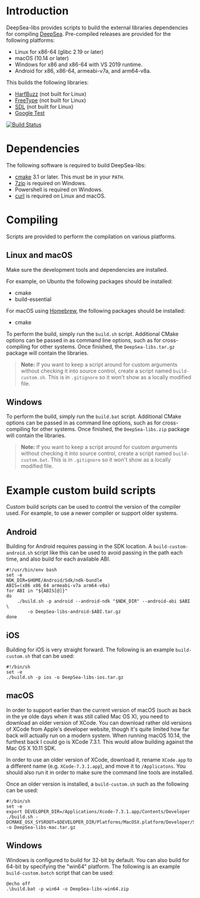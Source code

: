 # Introduction

DeepSea-libs provides scripts to build the external libraries dependencies for compiling [DeepSea](https://github.com/akb825/DeepSea). Pre-compiled releases are provided for the following platforms:

* Linux for x86-64 (glibc 2.19 or later)
* macOS (10.14 or later)
* Windows for x86 and x86-64 with VS 2019 runtime.
* Android for x86, x86-64, armeabi-v7a, and arm64-v8a.

This builds the following libraries:

* [HarfBuzz](http://harfbuzz.org/) (not built for Linux)
* [FreeType](https://www.freetype.org/) (not built for Linux)
* [SDL](http://libsdl.org/) (not built for Linux)
* [Google Test](https://github.com/google/googletest)

[![Build Status](https://dev.azure.com/akb825/DeepSea/_apis/build/status/akb825.DeepSea-libs?branchName=master)](https://dev.azure.com/akb825/DeepSea/_build/latest?definitionId=4&branchName=master)

# Dependencies

The following software is required to build DeepSea-libs:

* [cmake](https://cmake.org/) 3.1 or later. This must be in your `PATH`.
* [7zip](https://www.7-zip.org/) is required on Windows.
* Powershell is required on Windows.
* [curl](https://curl.haxx.se/) is required on Linux and macOS.

# Compiling

Scripts are provided to perform the compilation on various platforms.

## Linux and macOS

Make sure the development tools and dependencies are installed.

For example, on Ubuntu the following packages should be installed:

* cmake
* build-essential

For macOS using [Homebrew](https://brew.sh/), the following packages should be installed:

* cmake

To perform the build, simply run the `build.sh` script. Additional CMake options can be passed in as command line options, such as for cross-compiling for other systems. Once finished, the `DeepSea-libs.tar.gz` package will contain the libraries.

> **Note:** If you want to keep a script around for custom arguments without checking it into source control, create a script named `build-custom.sh`. This is in `.gitignore` so it won't show as a locally modified file.

## Windows

To perform the build, simply run the `build.bat` script. Additional CMake options can be passed in as command line options, such as for cross-compiling for other systems. Once finished, the `DeepSea-libs.zip` package will contain the libraries.

> **Note:** If you want to keep a script around for custom arguments without checking it into source control, create a script named `build-custom.bat`. This is in `.gitignore` so it won't show as a locally modified file.

# Example custom build scripts

Custom build scripts can be used to control the version of the compiler used. For example, to use a newer compiler or support older systems.

## Android

Building for Android requires passing in the SDK location. A `build-custom-android.sh` script like this can be used to avoid passing in the path each time, and also build for each available ABI.

	#!/usr/bin/env bash
	set -e
	NDK_DIR=$HOME/Android/Sdk/ndk-bundle
	ABIS=(x86 x86_64 armeabi-v7a arm64-v8a)
	for ABI in "${ABIS[@]}"
	do
		./build.sh -p android --android-ndk "$NDK_DIR" --android-abi $ABI \
			-o DeepSea-libs-android-$ABI.tar.gz
	done

## iOS

Building for iOS is very straight forward. The following is an example `build-custom.sh` that can be  used:

	#!/bin/sh
	set -e
	./build.sh -p ios -o DeepSea-libs-ios.tar.gz

## macOS

In order to support earlier than the current version of macOS (such as back in the ye olde days when it was still called Mac OS X), you need to download an older version of XCode. You can download rather old versions of XCode from Apple's developer website, though it's quite limited how far back will actually run on a modern system. When running macOS 10.14, the furthest back I could go is XCode 7.3.1. This would allow building against the Mac OS X 10.11 SDK.

In order to use an older version of XCode, download it, rename `XCode.app` to a different name (e.g. `XCode-7.3.1.app`), and move it to `/Applicatons`. You should also run it in order to make sure the command line tools are installed.

Once an older version is installed, a `build-custom.sh` such as the following can be used:

	#!/bin/sh
	set -e
	export DEVELOPER_DIR=/Applications/Xcode-7.3.1.app/Contents/Developer
	./build.sh -DCMAKE_OSX_SYSROOT=$DEVELOPER_DIR/Platforms/MacOSX.platform/Developer/SDKs/MacOSX10.11.sdk -o DeepSea-libs-mac.tar.gz
	
## Windows

Windows is configured to build for 32-bit by default. You can also build for 64-bit by specifying the "win64" platform. The following is an example `build-custom.batch` script that can be used:

	@echo off
	.\build.bat -p win64 -o DeepSea-libs-win64.zip
